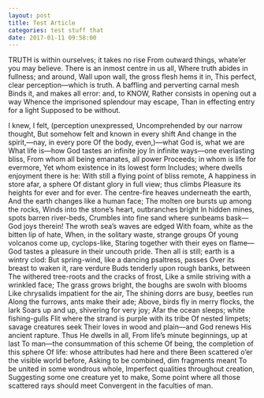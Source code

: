 ```yaml
---
layout: post
title: Test Article
categories: test stuff that
date: 2017-01-11 09:58:00
---
```


TRUTH is within ourselves; it takes no rise
From outward things, whate’er you may believe.
There is an inmost centre in us all,
Where truth abides in fullness; and around,
Wall upon wall, the gross flesh hems it in,
This perfect, clear perception—which is truth.
A baffling and perverting carnal mesh
Binds it, and makes all error: and, to KNOW,
Rather consists in opening out a way
Whence the imprisoned splendour may escape,
Than in effecting entry for a light
Supposed to be without.

I knew, I felt, (perception unexpressed,
Uncomprehended by our narrow thought,
But somehow felt and known in every shift
And change in the spirit,—nay, in every pore
Of the body, even,)—what God is, what we are
What life is—how God tastes an infinite joy
In infinite ways—one everlasting bliss,
From whom all being emanates, all power
Proceeds; in whom is life for evermore,
Yet whom existence in its lowest form
Includes; where dwells enjoyment there is he:
With still a flying point of bliss remote,
A happiness in store afar, a sphere
Of distant glory in full view; thus climbs
Pleasure its heights for ever and for ever.
The centre-fire heaves underneath the earth,
And the earth changes like a human face;
The molten ore bursts up among the rocks,
Winds into the stone’s heart, outbranches bright
In hidden mines, spots barren river-beds,
Crumbles into fine sand where sunbeams bask—
God joys therein! The wroth sea’s waves are edged
With foam, white as the bitten lip of hate,
When, in the solitary waste, strange groups
Of young volcanos come up, cyclops-like,
Staring together with their eyes on flame—
God tastes a pleasure in their uncouth pride.
Then all is still; earth is a wintry clod:
But spring-wind, like a dancing psaltress, passes
Over its breast to waken it, rare verdure
Buds tenderly upon rough banks, between
The withered tree-roots and the cracks of frost,
Like a smile striving with a wrinkled face;
The grass grows bright, the boughs are swoln with blooms
Like chrysalids impatient for the air,
The shining dorrs are busy, beetles run
Along the furrows, ants make their ade;
Above, birds fly in merry flocks, the lark
Soars up and up, shivering for very joy;
Afar the ocean sleeps; white fishing-gulls
Flit where the strand is purple with its tribe
Of nested limpets; savage creatures seek
Their loves in wood and plain—and God renews
His ancient rapture. Thus He dwells in all,
From life’s minute beginnings, up at last
To man—the consummation of this scheme
Of being, the completion of this sphere
Of life: whose attributes had here and there
Been scattered o’er the visible world before,
Asking to be combined, dim fragments meant
To be united in some wondrous whole,
Imperfect qualities throughout creation,
Suggesting some one creature yet to make,
Some point where all those scattered rays should meet
Convergent in the faculties of man.
